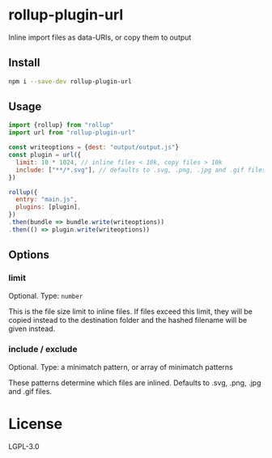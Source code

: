 # rollup-plugin-url

Inline import files as data-URIs, or copy them to output

## Install

```sh
npm i --save-dev rollup-plugin-url
```

## Usage

```js
import {rollup} from "rollup"
import url from "rollup-plugin-url"

const writeoptions = {dest: "output/output.js"}
const plugin = url({
  limit: 10 * 1024, // inline files < 10k, copy files > 10k
  include: ["**/*.svg"], // defaults to .svg, .png, .jpg and .gif files
})

rollup({
  entry: "main.js",
  plugins: [plugin],
})
.then(bundle => bundle.write(writeoptions))
.then(() => plugin.write(writeoptions))
```

## Options

### limit

Optional. Type: `number`

This is the file size limit to inline files. If files exceed this limit, they
will be copied instead to the destination folder and the hashed filename will
be given instead.

### include / exclude

Optional. Type: a minimatch pattern, or array of minimatch patterns

These patterns determine which files are inlined. Defaults to .svg, .png, .jpg
and .gif files.

# License

LGPL-3.0

